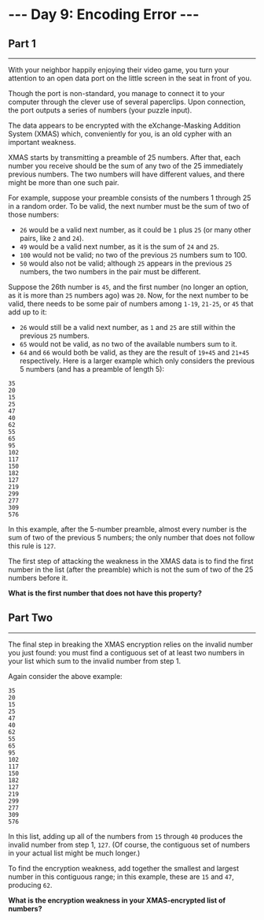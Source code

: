 # --- Day 9: Encoding Error ---

## Part 1  
---
With your neighbor happily enjoying their video game, you turn your attention to an open data port on the little screen in the seat in front of you.

Though the port is non-standard, you manage to connect it to your computer through the clever use of several paperclips. Upon connection, the port outputs a series of numbers (your puzzle input).

The data appears to be encrypted with the eXchange-Masking Addition System (XMAS) which, conveniently for you, is an old cypher with an important weakness.

XMAS starts by transmitting a preamble of 25 numbers. After that, each number you receive should be the sum of any two of the 25 immediately previous numbers. The two numbers will have different values, and there might be more than one such pair.

For example, suppose your preamble consists of the numbers 1 through 25 in a random order. To be valid, the next number must be the sum of two of those numbers:

- `26` would be a valid next number, as it could be `1` plus `25` (or many other pairs, like `2` and `24`).
- `49` would be a valid next number, as it is the sum of `24` and `25`.
- `100` would not be valid; no two of the previous `25` numbers sum to 100.
- `50` would also not be valid; although `25` appears in the previous `25` numbers, the two numbers in the pair must be different.  

Suppose the 26th number is `45`, and the first number (no longer an option, as it is more than `25` numbers ago) was `20`. Now, for the next number to be valid, there needs to be some pair of numbers among `1-19`, `21-25`, or `45` that add up to it:

- `26` would still be a valid next number, as `1` and `25` are still within the previous `25` numbers.
- `65` would not be valid, as no two of the available numbers sum to it.
- `64` and `66` would both be valid, as they are the result of `19+45` and `21+45` respectively.
Here is a larger example which only considers the previous 5 numbers (and has a preamble of length 5):
```
35
20
15
25
47
40
62
55
65
95
102
117
150
182
127
219
299
277
309
576
```

In this example, after the 5-number preamble, almost every number is the sum of two of the previous 5 numbers; the only number that does not follow this rule is `127`.

The first step of attacking the weakness in the XMAS data is to find the first number in the list (after the preamble) which is not the sum of two of the 25 numbers before it.  

**What is the first number that does not have this property?**  

## Part Two
---
The final step in breaking the XMAS encryption relies on the invalid number you just found: you must find a contiguous set of at least two numbers in your list which sum to the invalid number from step 1.

Again consider the above example:
```
35
20
15
25
47
40
62
55
65
95
102
117
150
182
127
219
299
277
309
576
```  

In this list, adding up all of the numbers from `15` through `40` produces the invalid number from step 1, `127`. (Of course, the contiguous set of numbers in your actual list might be much longer.)

To find the encryption weakness, add together the smallest and largest number in this contiguous range; in this example, these are `15` and `47`, producing `62`.

**What is the encryption weakness in your XMAS-encrypted list of numbers?**